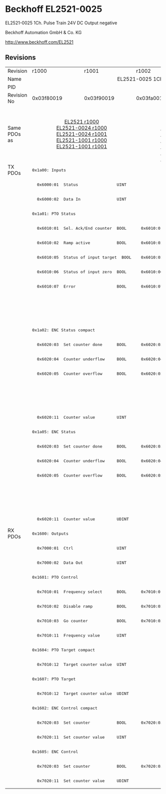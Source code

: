 # Beckhoff EL2521-0025

EL2521-0025 1Ch. Pulse Train 24V DC Output negative

Beckhoff Automation GmbH & Co. KG

http://www.beckhoff.com/EL2521

## Revisions
<table>
<tr >
<td>Revision</td>
<td><div class="foo">r1000</div></td>
<td><div class="foo">r1001</div></td>
<td><div class="foo">r1002</div></td>
<td><div class="foo">r1003</div></td>
<td><div class="foo">r1004</div></td>
<td><div class="foo">r1005</div></td>
</tr>
<tr >
<td>Name</td>
<td colspan=6 align="center"><div class="foo">EL2521-0025 1Ch. Pulse Train 24V DC Output negative</div></td>
</tr>
<tr >
<td>PID</td>
<td colspan=6 align="center"><div class="foo">0x09d93052</div></td>
</tr>
<tr >
<td>Revision No</td>
<td>0x03f80019</td>
<td>0x03f90019</td>
<td>0x03fa0019</td>
<td>0x03fb0019</td>
<td>0x03fc0019</td>
<td>0x03fd0019</td>
</tr>
<tr >
<td>Same PDOs as</td>
<td colspan=2 align="center"><a href="EL2521">EL2521 r1000</a><br/><a href="EL2521-0024">EL2521-0024 r1000</a><br/><a href="EL2521-0024">EL2521-0024 r1001</a><br/><a href="EL2521-1001">EL2521-1001 r1000</a><br/><a href="EL2521-1001">EL2521-1001 r1001</a></td>
<td colspan=3 align="center"><a href="EL2521">EL2521 r1003</a><br/><a href="EL2521">EL2521 r1004</a><br/><a href="EL2521">EL2521 r1005</a><br/><a href="EL2521-0024">EL2521-0024 r1002</a><br/><a href="EL2521-0024">EL2521-0024 r1003</a><br/><a href="EL2521-0024">EL2521-0024 r1004</a><br/><a href="EL2521-1001">EL2521-1001 r1002</a><br/><a href="EL2521-1001">EL2521-1001 r1003</a><br/><a href="EL2521-1001">EL2521-1001 r1004</a></td>
<td><a href="EL2521">EL2521 r1006</a><br/><a href="EL2521-0024">EL2521-0024 r1005</a></td>
</tr>
<tr class="txpdo pdosection">
<td rowspan=25 valign=top>TX PDOs</td>
<td colspan=6 align="left"><pre>0x1a00: Inputs</pre></td>
<td></td>
</tr>
<tr class="txpdo">
<td colspan=6 align="left"><pre>  0x6000:01  Status                UINT</pre></td>
</tr>
<tr class="txpdo">
<td colspan=6 align="left"><pre>  0x6000:02  Data In               UINT</pre></td>
</tr>
<tr class="txpdo pdosection">
<td colspan=6 align="left"><pre>0x1a01: PTO Status</pre></td>
</tr>
<tr class="txpdo">
<td colspan=2 align="left"><pre>  0x6010:01  Sel. Ack/End counter  BOOL</pre></td>
<td colspan=4 align="left"><pre>  0x6010:01  Status__Sel. Ack/End counter  BOOL</pre></td>
</tr>
<tr class="txpdo">
<td colspan=2 align="left"><pre>  0x6010:02  Ramp active           BOOL</pre></td>
<td colspan=4 align="left"><pre>  0x6010:02  Status__Ramp active   BOOL</pre></td>
</tr>
<tr class="txpdo">
<td colspan=2 align="left"><pre>  0x6010:05  Status of input target  BOOL</pre></td>
<td colspan=4 align="left"><pre>  0x6010:05  Status__Status of input target  BOOL</pre></td>
</tr>
<tr class="txpdo">
<td colspan=2 align="left"><pre>  0x6010:06  Status of input zero  BOOL</pre></td>
<td colspan=4 align="left"><pre>  0x6010:06  Status__Status of input zero  BOOL</pre></td>
</tr>
<tr class="txpdo">
<td colspan=2 align="left"><pre>  0x6010:07  Error                 BOOL</pre></td>
<td colspan=4 align="left"><pre>  0x6010:07  Status__Error         BOOL</pre></td>
</tr>
<tr class="txpdo">
<td colspan=5 align="left"></td>
<td><pre>  0x6010:0e  Status__Sync error    BOOL</pre></td>
</tr>
<tr class="txpdo">
<td colspan=5 align="left"></td>
<td><pre>  0x6010:10  Status__TxPDO Toggle  BOOL</pre></td>
</tr>
<tr class="txpdo pdosection">
<td colspan=6 align="left"><pre>0x1a02: ENC Status compact</pre></td>
</tr>
<tr class="txpdo">
<td colspan=2 align="left"><pre>  0x6020:03  Set counter done      BOOL</pre></td>
<td colspan=4 align="left"><pre>  0x6020:03  Status__Set counter done  BOOL</pre></td>
</tr>
<tr class="txpdo">
<td colspan=2 align="left"><pre>  0x6020:04  Counter underflow     BOOL</pre></td>
<td colspan=4 align="left"><pre>  0x6020:04  Status__Counter underflow  BOOL</pre></td>
</tr>
<tr class="txpdo">
<td colspan=2 align="left"><pre>  0x6020:05  Counter overflow      BOOL</pre></td>
<td colspan=4 align="left"><pre>  0x6020:05  Status__Counter overflow  BOOL</pre></td>
</tr>
<tr class="txpdo">
<td colspan=5 align="left"></td>
<td><pre>  0x6020:0e  Status__Sync error    BOOL</pre></td>
</tr>
<tr class="txpdo">
<td colspan=5 align="left"></td>
<td><pre>  0x6020:10  Status__TxPDO Toggle  BOOL</pre></td>
</tr>
<tr class="txpdo">
<td colspan=6 align="left"><pre>  0x6020:11  Counter value         UINT</pre></td>
</tr>
<tr class="txpdo pdosection">
<td colspan=6 align="left"><pre>0x1a05: ENC Status</pre></td>
</tr>
<tr class="txpdo">
<td colspan=2 align="left"><pre>  0x6020:03  Set counter done      BOOL</pre></td>
<td colspan=4 align="left"><pre>  0x6020:03  Status__Set counter done  BOOL</pre></td>
</tr>
<tr class="txpdo">
<td colspan=2 align="left"><pre>  0x6020:04  Counter underflow     BOOL</pre></td>
<td colspan=4 align="left"><pre>  0x6020:04  Status__Counter underflow  BOOL</pre></td>
</tr>
<tr class="txpdo">
<td colspan=2 align="left"><pre>  0x6020:05  Counter overflow      BOOL</pre></td>
<td colspan=4 align="left"><pre>  0x6020:05  Status__Counter overflow  BOOL</pre></td>
</tr>
<tr class="txpdo">
<td colspan=5 align="left"></td>
<td><pre>  0x6020:0e  Status__Sync error    BOOL</pre></td>
</tr>
<tr class="txpdo">
<td colspan=5 align="left"></td>
<td><pre>  0x6020:10  Status__TxPDO Toggle  BOOL</pre></td>
</tr>
<tr class="txpdo">
<td colspan=6 align="left"><pre>  0x6020:11  Counter value         UDINT</pre></td>
</tr>
<tr class="rxpdo pdosection">
<td rowspan=18 valign=top>RX PDOs</td>
<td colspan=6 align="left"><pre>0x1600: Outputs</pre></td>
<td></td>
</tr>
<tr class="rxpdo">
<td colspan=6 align="left"><pre>  0x7000:01  Ctrl                  UINT</pre></td>
</tr>
<tr class="rxpdo">
<td colspan=6 align="left"><pre>  0x7000:02  Data Out              UINT</pre></td>
</tr>
<tr class="rxpdo pdosection">
<td colspan=6 align="left"><pre>0x1601: PTO Control</pre></td>
</tr>
<tr class="rxpdo">
<td colspan=2 align="left"><pre>  0x7010:01  Frequency select      BOOL</pre></td>
<td colspan=4 align="left"><pre>  0x7010:01  Control__Frequency select  BOOL</pre></td>
</tr>
<tr class="rxpdo">
<td colspan=2 align="left"><pre>  0x7010:02  Disable ramp          BOOL</pre></td>
<td colspan=4 align="left"><pre>  0x7010:02  Control__Disable ramp  BOOL</pre></td>
</tr>
<tr class="rxpdo">
<td colspan=2 align="left"><pre>  0x7010:03  Go counter            BOOL</pre></td>
<td colspan=4 align="left"><pre>  0x7010:03  Control__Go counter   BOOL</pre></td>
</tr>
<tr class="rxpdo">
<td colspan=6 align="left"><pre>  0x7010:11  Frequency value       UINT</pre></td>
</tr>
<tr class="rxpdo pdosection">
<td colspan=6 align="left"><pre>0x1604: PTO Target compact</pre></td>
</tr>
<tr class="rxpdo">
<td colspan=6 align="left"><pre>  0x7010:12  Target counter value  UINT</pre></td>
</tr>
<tr class="rxpdo pdosection">
<td colspan=6 align="left"><pre>0x1607: PTO Target</pre></td>
</tr>
<tr class="rxpdo">
<td colspan=6 align="left"><pre>  0x7010:12  Target counter value  UDINT</pre></td>
</tr>
<tr class="rxpdo pdosection">
<td colspan=6 align="left"><pre>0x1602: ENC Control compact</pre></td>
</tr>
<tr class="rxpdo">
<td colspan=2 align="left"><pre>  0x7020:03  Set counter           BOOL</pre></td>
<td colspan=4 align="left"><pre>  0x7020:03  Control__Set counter  BOOL</pre></td>
</tr>
<tr class="rxpdo">
<td colspan=6 align="left"><pre>  0x7020:11  Set counter value     UINT</pre></td>
</tr>
<tr class="rxpdo pdosection">
<td colspan=6 align="left"><pre>0x1605: ENC Control</pre></td>
</tr>
<tr class="rxpdo">
<td colspan=2 align="left"><pre>  0x7020:03  Set counter           BOOL</pre></td>
<td colspan=4 align="left"><pre>  0x7020:03  Control__Set counter  BOOL</pre></td>
</tr>
<tr class="rxpdo">
<td colspan=6 align="left"><pre>  0x7020:11  Set counter value     UDINT</pre></td>
</tr>
</table>
